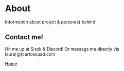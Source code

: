 # About
Information about project & person(s) behind



## Contact me!

Hit me up at Slack & Discord! Or message me directly via laura[@]cartosquad.com

[Home](/)
